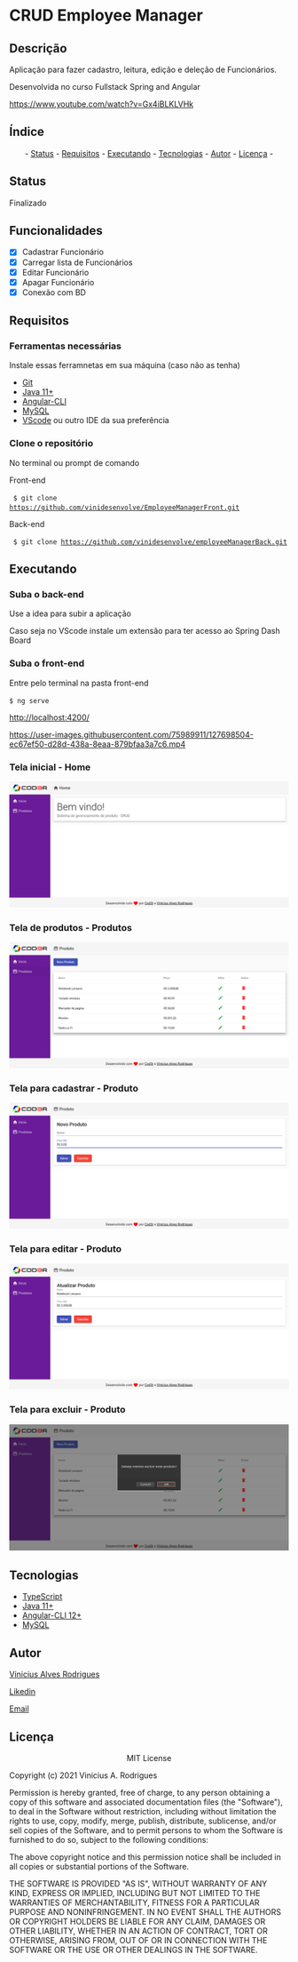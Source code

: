 # CRUD Employee Manager

## Descrição

Aplicação para fazer cadastro, leitura, edição e deleção de Funcionários.

Desenvolvida no curso Fullstack Spring and Angular

<https://www.youtube.com/watch?v=Gx4iBLKLVHk>

## Índice
<p align="center"> - 
 <a href="#status">Status</a> - 
 <a href="#requisitos">Requisitos</a> - 
 <a href="#executando">Executando</a> - 
 <a href="#tecnologias">Tecnologias</a> - 
 <a href="#autor">Autor</a> - 
 <a href="#licença">Licença</a> - 
</p>

## Status 

Finalizado

## Funcionalidades

- [x] Cadastrar Funcionário
- [x] Carregar lista de Funcionários
- [x] Editar Funcionário
- [x] Apagar Funcionário
- [x] Conexão com BD

## Requisitos

### Ferramentas necessárias

Instale essas ferramnetas em sua máquina (caso não as tenha)

- [Git](https://git-scm.com)
- [Java 11+](https://www.java.com/en/)
- [Angular-CLI](https://angular.io/cli)
- [MySQL](https://www.mysql.com/)
- [VScode](https://code.visualstudio.com/) ou outro IDE da sua preferência

### Clone o repositório

No terminal ou prompt de comando 

Front-end

<code> $ git clone <https://github.com/vinidesenvolve/EmployeeManagerFront.git> </code>

Back-end

<code> $ git clone <https://github.com/vinidesenvolve/employeeManagerBack.git> </code>

  
## Executando

### Suba o back-end

Use a idea para subir a aplicação
  
Caso seja no VScode instale um extensão para ter acesso ao Spring Dash Board

### Suba o front-end

Entre pelo terminal na pasta front-end

<code>$ ng serve </code>

<http://localhost:4200/>
  
  

https://user-images.githubusercontent.com/75989911/127698504-ec67ef50-d28d-438a-8eaa-879bfaa3a7c6.mp4

 

### Tela inicial - Home
![Imagem home](https://github.com/vinidesenvolve/APICrudProduto/blob/master/frontend/src/assets/img/Home.png)

### Tela de produtos - Produtos
![Imagem pergunta](https://github.com/vinidesenvolve/APICrudProduto/blob/master/frontend/src/assets/img/ProductRead.png)

### Tela para cadastrar - Produto
![Imagem resposta](https://github.com/vinidesenvolve/APICrudProduto/blob/master/frontend/src/assets/img/ProductCreate.png)

### Tela para editar - Produto
![Imagem resposta](https://github.com/vinidesenvolve/APICrudProduto/blob/master/frontend/src/assets/img/ProductUpdate.png)

### Tela para excluir - Produto
![Imagem resposta](https://github.com/vinidesenvolve/APICrudProduto/blob/master/frontend/src/assets/img/ProductDelete.png)

## Tecnologias

- [TypeScript](https://www.typescriptlang.org/)  
- [Java 11+](https://www.java.com/en/)
- [Angular-CLI 12+](https://angular.io/cli)
- [MySQL](https://www.mysql.com/)

## Autor

<p> <a href="https://github.com/vinidesenvolve">Vinicius Alves Rodrigues</a> </p>
<p> <a href="https://www.linkedin.com/in/vinidesenvolve/">Likedin</a> </p>
<p> <a href="vinidesenvolve@gmail.com">Email</a> </p>

## Licença

<p align="center">
MIT License

Copyright (c) 2021 Vinicius A. Rodrigues

Permission is hereby granted, free of charge, to any person obtaining a copy
of this software and associated documentation files (the "Software"), to deal
in the Software without restriction, including without limitation the rights
to use, copy, modify, merge, publish, distribute, sublicense, and/or sell
copies of the Software, and to permit persons to whom the Software is
furnished to do so, subject to the following conditions:

The above copyright notice and this permission notice shall be included in all
copies or substantial portions of the Software.

THE SOFTWARE IS PROVIDED "AS IS", WITHOUT WARRANTY OF ANY KIND, EXPRESS OR
IMPLIED, INCLUDING BUT NOT LIMITED TO THE WARRANTIES OF MERCHANTABILITY,
FITNESS FOR A PARTICULAR PURPOSE AND NONINFRINGEMENT. IN NO EVENT SHALL THE
AUTHORS OR COPYRIGHT HOLDERS BE LIABLE FOR ANY CLAIM, DAMAGES OR OTHER
LIABILITY, WHETHER IN AN ACTION OF CONTRACT, TORT OR OTHERWISE, ARISING FROM,
OUT OF OR IN CONNECTION WITH THE SOFTWARE OR THE USE OR OTHER DEALINGS IN THE
SOFTWARE.
</p>
